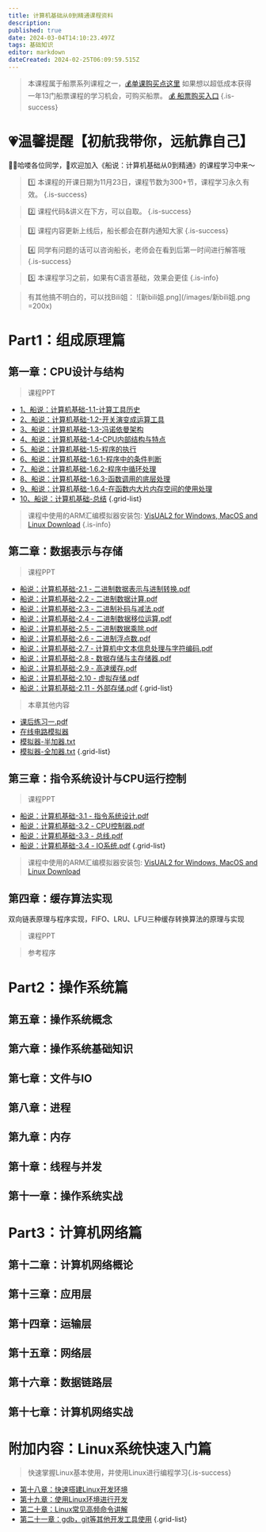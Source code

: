```yaml
---
title: 计算机基础从0到精通课程资料
description: 
published: true
date: 2024-03-04T14:10:23.497Z
tags: 基础知识
editor: markdown
dateCreated: 2024-02-25T06:09:59.515Z
---
```


> 本课程属于船票系列课程之一，[💰单课购买点这里](https://www.bilibili.com/cheese/play/ss7381)
如果想以超低成本获得一年13门船票课程的学习机会，可购买船票。
[💰 船票购买入口](https://www.bilibili.com/cheese/pages/packageCourseDetail?productId=598)
{.is-success}

# 💗温馨提醒【初航我带你，远航靠自己】

🙋‍♂️哈喽各位同学，👏欢迎加入《船说：计算机基础从0到精通》的课程学习中来～

> 1️⃣ 本课程的开课日期为11月23日，课程节数为300+节，课程学习永久有效。
{.is-success}

> 2️⃣ 课程代码&讲义在下方，可以自取。
{.is-success}

> 3️⃣ 课程内容更新上线后，船长都会在群内通知大家
{.is-success}

> 4️⃣ 同学有问题的话可以咨询船长，老师会在看到后第一时间进行解答哦
{.is-success}

> 5️⃣ 本课程学习之前，如果有C语言基础，效果会更佳
{.is-info}

> 有其他搞不明白的，可以找Bili姐：
![新bili姐.png](/images/新bili姐.png =200x)

# Part1：组成原理篇



## 第一章：CPU设计与结构

> 课程PPT
- [1、船说：计算机基础-1.1-计算工具历史](/courses_resource/computer_base/computer_base_resource/Part1/chapter01/computer_base_chapter01_1.1.pdf)
- [2、船说：计算机基础-1.2-开关演变成运算工具](/courses_resource/computer_base/computer_base_resource/Part1/chapter01/computer_base_chapter01_1.2.pdf)
- [3、船说：计算机基础-1.3-冯诺依曼架构](/courses_resource/computer_base/computer_base_resource/Part1/chapter01/computer_base_chapter01_1.3.pdf)
- [4、船说：计算机基础-1.4-CPU内部结构与特点](/courses_resource/computer_base/computer_base_resource/Part1/chapter01/computer_base_chapter01_1.4.pdf)
- [5、船说：计算机基础-1.5-程序的执行](/courses_resource/computer_base/computer_base_resource/Part1/chapter01/computer_base_chapter01_1.5.pdf)
- [6、船说：计算机基础-1.6.1-程序中的条件判断](/courses_resource/computer_base/computer_base_resource/Part1/chapter01/computer_base_chapter01_1.6.1.pdf)
- [7、船说：计算机基础-1.6.2-程序中循环处理](/courses_resource/computer_base/computer_base_resource/Part1/chapter01/computer_base_chapter01_1.6.2.pdf)
- [8、船说：计算机基础-1.6.3-函数调用的底层处理](/courses_resource/computer_base/computer_base_resource/Part1/chapter01/computer_base_chapter01_1.6.3.pdf)
- [9、船说：计算机基础-1.6.4-在函数内大片内存空间的使用处理](/courses_resource/computer_base/computer_base_resource/Part1/chapter01/computer_base_chapter01_1.6.4.pdf)
- [10、船说：计算机基础-总结](/courses_resource/computer_base/computer_base_resource/Part1/chapter01/computer_base_chapter01_last.pdf)
{.grid-list}

> 课程中使用的ARM汇编模拟器安装包: [VisUAL2 for Windows, MacOS and Linux Download](https://scc416.github.io/Visual2-doc/download)
{.is-info}



## 第二章：数据表示与存储

> 课程PPT

- [船说：计算机基础-2.1 - 二进制数据表示与进制转换.pdf](https://www.alipan.com/s/hWd3PnpLKqC)
- [船说：计算机基础-2.2 - 二进制数据计算.pdf](https://www.alipan.com/s/qCQh7p7UGZC)
- [船说：计算机基础-2.3 - 二进制补码与减法.pdf](https://www.alipan.com/s/jz8PWvVBsL6)
- [船说：计算机基础-2.4 - 二进制数据移位运算.pdf](https://www.alipan.com/s/eeEMfqqb5VE)
- [船说：计算机基础-2.5 - 二进制数据乘除.pdf](https://www.alipan.com/s/DYpu4z4mtV6)
- [船说：计算机基础-2.6 - 二进制浮点数.pdf](https://www.alipan.com/s/NZEXhPZR2KP)
- [船说：计算机基础-2.7 - 计算机中文本信息处理与字符编码.pdf](https://www.alipan.com/s/1Aw7j3Po2da)
- [船说：计算机基础-2.8 - 数据存储与主存储器.pdf](https://www.alipan.com/s/zZrRqcYk4nq)
- [船说：计算机基础-2.9 - 高速缓存.pdf](https://www.alipan.com/s/DToadjwssDK)
- [船说：计算机基础-2.10 - 虚拟存储.pdf](https://www.alipan.com/s/kTYAsBQnkth)
- [船说：计算机基础-2.11 - 外部存储.pdf](https://www.alipan.com/s/Dvn6BZrAA2Q)
{.grid-list}

> 本章其他内容
- [课后练习一.pdf](https://www.alipan.com/s/tEKApbf3gvw)
- [在线电路模拟器](https://exp.xiaogd.net/circuitjs1-zh/circuitjs.html)
- [模拟器-半加器.txt](https://www.alipan.com/s/vMNbSN2WujU)
- [模拟器-全加器.txt](https://www.alipan.com/s/ZkmM1AiMwFx)
{.grid-list}

## 第三章：指令系统设计与CPU运行控制

> 课程PPT

- [船说：计算机基础-3.1 - 指令系统设计.pdf](https://www.alipan.com/s/FA8et2CVR8K)
- [船说：计算机基础-3.2 - CPU控制器.pdf](https://www.alipan.com/s/ZuJe4hFejQF)
- [船说：计算机基础-3.3 - 总线.pdf](https://www.alipan.com/s/EfnbGRUzPLJ)
- [船说：计算机基础-3.4 - IO系统.pdf](https://www.alipan.com/s/gJ2wpF1Dyqw)
{.grid-list}

> 课程中使用的ARM汇编模拟器安装包: [VisUAL2 for Windows, MacOS and Linux Download](https://scc416.github.io/Visual2-doc/download)

## 第四章：缓存算法实现
双向链表原理与程序实现，FIFO、LRU、LFU三种缓存转换算法的原理与实现

> 课程PPT

> 参考程序



# Part2：操作系统篇
## 第五章：操作系统概念
## 第六章：操作系统基础知识
## 第七章：文件与IO
## 第八章：进程
## 第九章：内存
## 第十章：线程与并发
## 第十一章：操作系统实战

# Part3：计算机网络篇
## 第十二章：计算机网络概论
## 第十三章：应用层
## 第十四章：运输层
## 第十五章：网络层
## 第十六章：数据链路层
## 第十七章：计算机网络实战

# 附加内容：Linux系统快速入门篇
> 快速掌握Linux基本使用，并使用Linux进行编程学习{.is-success}
- [第十八章：快速搭建Linux开发环境]()
- [第十九章：使用Linux环境进行开发]()
- [第二十章：Linux常见高频命令讲解]()
- [第二十一章：gdb，git等其他开发工具使用]()
{.grid-list}


